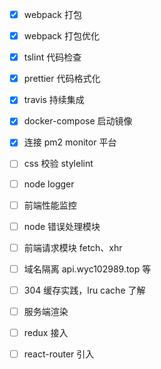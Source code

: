 - [x] webpack 打包

* [x] webpack 打包优化
* [x] tslint 代码检查
* [x] prettier 代码格式化
* [x] travis 持续集成
* [x] docker-compose 启动镜像
* [x] 连接 pm2 monitor 平台
* [ ] css 校验 stylelint
* [ ] node logger
* [ ] 前端性能监控
* [ ] node 错误处理模块
* [ ] 前端请求模块 fetch、xhr
* [ ] 域名隔离 api.wyc102989.top 等
* [ ] 304 缓存实践，lru cache 了解
* [ ] 服务端渲染
* [ ] redux 接入
* [ ] react-router 引入

